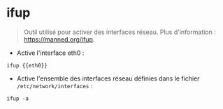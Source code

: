 # ifup

> Outil utilisé pour activer des interfaces réseau.
> Plus d'information : <https://manned.org/ifup>.

- Active l'interface eth0 :

`ifup {{eth0}}`

- Active l'ensemble des interfaces réseau définies dans le fichier `/etc/network/interfaces` :

`ifup -a`
